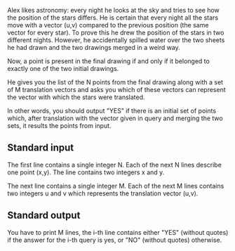 Alex likes astronomy: every night he looks at the sky and tries to see how the position of the stars differs. He is certain that every night all the stars move with a vector (u,v) compared to the previous position (the same vector for every star). To prove this he drew the position of the stars in two different nights. However, he accidentally spilled water over the two sheets he had drawn and the two drawings merged in a weird way.

Now, a point is present in the final drawing if and only if it belonged to exactly one of the two initial drawings.

He gives you the list of the N points from the final drawing along with a set of M translation vectors and asks you which of these vectors can represent the vector with which the stars were translated.

In other words, you should output "YES" if there is an initial set of points which, after translation with the vector given in query and merging the two sets, it results the points from input.

## Standard input

The first line contains a single integer N. Each of the next N lines describe one point (x,y). The line contains two integers x and y.

The next line contains a single integer M. Each of the next M lines contains two integers u and v which represents the translation vector (u,v).

## Standard output

You have to print M lines, the i-th line contains either "YES" (without quotes) if the answer for the i-th query is yes, or "NO" (without quotes) otherwise.